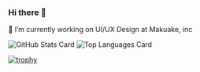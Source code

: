 ### Hi there 👋

🌱 I’m currently working on UI/UX Design at Makuake, inc

![GitHub Stats Card](https://github-readme-stats.vercel.app/api?username=takuoka&count_private=true&show_icons=true) ![Top Languages Card](https://github-readme-stats.vercel.app/api/top-langs/?username=takuoka)

[![trophy](https://github-profile-trophy.vercel.app/?username=mikkame)](https://github.com/ryo-ma/github-profile-trophy)
